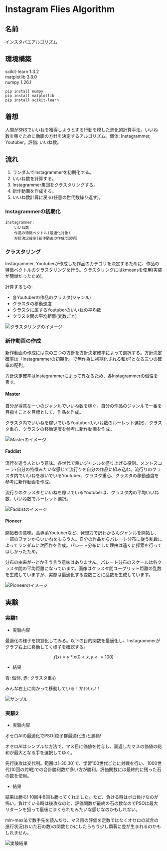 # Instagram Flies Algorithm

## 名前
インスタバエアルゴリズム

## 環境構築
scikit-learn    1.3.2  
matplotlib      3.8.0  
numpy           1.26.1  
```
pip install numpy
pip install matplotlib
pip install scikit-learn
```


## 着想
人間がSNSでいいねを獲得しようとする行動を模した進化的計算手法。いいね数を稼ぐために動画の方針を決定するアルゴリズム。個体: Instagrammer, Youtuber。評価: いいね数。

## 流れ
1. ランダムでInstagrammerを初期化する。
2. いいね数を計算する。
3. Instagrammer集団をクラスタリングする。
4. 新作動画を作成する。
5. いいね数計算に戻る(任意の世代数繰り返す)。

### Instagrammerの初期化
```
Instagrammer:
    いいね数
    作品の特徴ベクトル(最適化対象)
    方針決定確率(新作動画の作成で説明)
```

### クラスタリング
Instagrammer, Youtuberが作成した作品のカテゴリを決定するために、作品の特徴ベクトルのクラスタリングを行う。クラスタリングにはkmeansを使用(実装が簡単だったため)。  

計算するもの:
- 各Youtuberの作品のクラスタ(ジャンル)
- クラスタの移動速度
- クラスタに属するYoutuberのいいねの平均数
- クラスタ間の平均距離(変数ごと)

![クラスタリングのイメージ](https://github.com/Earth-worm/instagram-flies-algorithm/assets/54432132/24aae224-88fc-4088-a619-244fc2a49882)

### 新作動画の作成
新作動画の作成には次の三つの方針を方針決定確率によって選択する。方針決定確率は「Instagrammerの初期化」で無作為に初期化される和が1となる三つの確率の配列。  

方針決定確率はInstagrammerによって異なるため、各Instagrammerの個性を表す。

#### Master
自分が得意な一つのジャンルでいいね数を稼ぐ。自分の作品のジャンルで一番を目指すことを目標として、作品を作成。  

クラスタ内でいいねを稼いでいるYoutuber(いいね数のルーレット選択)、クラスタ重心、クラスタの移動速度を参考に新作動画を作成。

![Masterのイメージ](https://github.com/Earth-worm/instagram-flies-algorithm/assets/54432132/dc210733-afce-4709-94d1-2150f0abbc40)

#### Faddist
流行を追う人という意味。各世代で熱いジャンルを盛り上げる役割。メントスコーラ+自分の特徴みたいな感じで流行りを自分の作品に組み込む。流行りのクラスタ内でいいねを稼いでいるYoutuber、クラスタ重心、クラスタの移動速度を参考に新作動画を作成。

流行りのクラスタといいねを稼いでいるYoutuberは、クラスタ内の平均いいね数、いいね数でルーレット選択。

![Faddistのイメージ](https://github.com/Earth-worm/instagram-flies-algorithm/assets/54432132/61df9a82-9863-4659-86cb-9e8ae5978787)

#### Pioneer
開拓者の意味。高専系Youtuberなど、発想力で訳わからんジャンルを開拓し、一部のファンからいいねをもらう人。自分の作品からパレート分布に従う乱数によってランダムに次回作を作成。パレート分布にした理由は遠くに探索を行ってほしかったため。  

分布の由来が--とかそう言う意味はありません。パレート分布のスケールは各クラスタ間の平均距離になっています。画像はクラスタ間ユーグリット距離の乱数を生成していますが、実際は最適化する変数ごとに乱数を生成しています。

![Pioneerのイメージ](https://github.com/Earth-worm/instagram-flies-algorithm/assets/54432132/22c85ff8-bb8f-4f96-938b-55ab503eba38)

## 実験
### 実験1
- 実験内容

最適化の様子を視覚化してみる。以下の目的関数を最適化し、Instagrammerがグラフ右上に移動してく様子を確認する。
```math
f(x) = y*x (0 < x, y <= 100)
```
- 結果

青: 個体, 赤: クラスタ重心  

みんな右上に向かって移動している！かわいい！  

![サンプル](https://github.com/Earth-worm/instagram-flies-algorithm/assets/54432132/95d6170e-8b98-4130-bfa9-1743e48d7048)

### 実験2
- 実験内容  

オセロAIの最適化でPSO(粒子群最適化法)と勝負!  

オセロAIはシンプルな方法で、マス目に価値を付与し、裏返したマスの価値の総和が最大となる手を選択してゆく。

先行後攻は交代制。範囲は[-30,30]で、学習100世代ごとに対戦を行い、1000世代(10回の対戦)での合計勝利数が多い方が勝利。評価関数には最終的に残った石の数を使用。

- 結果  

結果は勝ち! 10回中8回も勝ってくれました。ただ、負ける時はボロ負けなのが怖い。負けている時は後攻なのと、評価関数が最終の石の数なのでPSOは最大リターンを狙って最後にまくられたみたいな感じなのかもしれない。  

min-max法で数手先を読んだり、マス目の評価を定数ではなくオセロの試合の進行状況(おいた石の数)の関数とかにしたらもう少し顕著に差が生まれるのかもしれません。

![実験結果](https://github.com/Earth-worm/instagram-flies-algorithm/assets/54432132/172b560a-3bf8-486c-a523-20e6be17efee)
